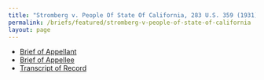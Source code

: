 ```yaml
---
title: "Stromberg v. People Of State Of California, 283 U.S. 359 (1931)"
permalink: /briefs/featured/stromberg-v-people-of-state-of-california
layout: page
---
```


- [Brief of Appellant](https://briefs1.lonedissent.org/1930/stromberg-v-people-of-state-of-california/Brief%20of%20Appellant.pdf)
- [Brief of Appellee](https://briefs1.lonedissent.org/1930/stromberg-v-people-of-state-of-california/Brief%20of%20Appellee.pdf)
- [Transcript of Record](https://briefs1.lonedissent.org/1930/stromberg-v-people-of-state-of-california/Transcript%20of%20Record.pdf)
